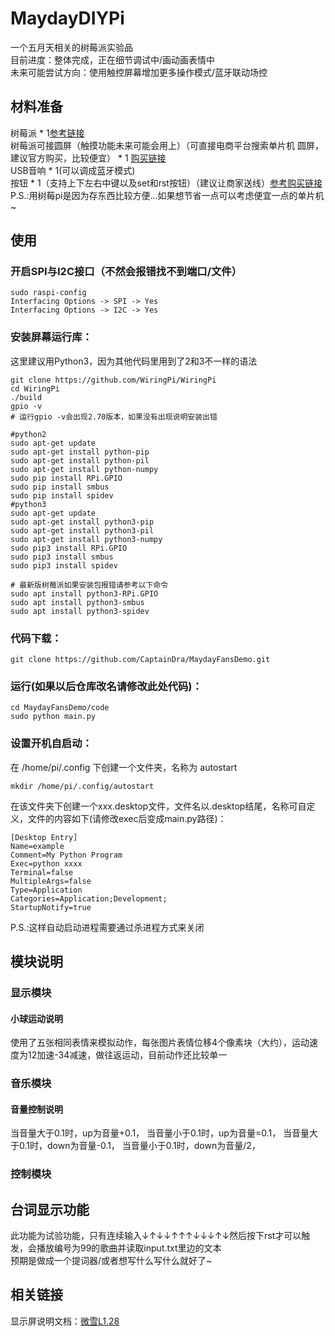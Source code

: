 # MaydayDIYPi
一个五月天相关的树莓派实验品    
目前进度：整体完成，正在细节调试中/画动画表情中     
未来可能尝试方向：使用触控屏幕增加更多操作模式/蓝牙联动场控    
## 材料准备    
树莓派 * 1[参考链接](https://ic-item.jd.com/100081906218.html)     
树莓派可接圆屏（触摸功能未来可能会用上）（可直接电商平台搜索单片机 圆屏，建议官方购买，比较便宜） * 1 [购买链接](https://www.waveshare.net/shop/1.28inch-LCD-Module.htm)     
USB音响 * 1(可以调成蓝牙模式)    
按钮 * 1（支持上下左右中键以及set和rst按钮）（建议让商家送线）[参考购买链接](https://item.jd.com/100016801309.html)    
P.S.:用树莓pi是因为存东西比较方便...如果想节省一点可以考虑便宜一点的单片机~
## 使用    
### 开启SPI与I2C接口（不然会报错找不到端口/文件）    
```
sudo raspi-config
Interfacing Options -> SPI -> Yes
Interfacing Options -> I2C -> Yes
```

### 安装屏幕运行库：
这里建议用Python3，因为其他代码里用到了2和3不一样的语法    
```
git clone https://github.com/WiringPi/WiringPi
cd WiringPi
./build
gpio -v
# 运行gpio -v会出现2.70版本，如果没有出现说明安装出错

#python2
sudo apt-get update
sudo apt-get install python-pip
sudo apt-get install python-pil
sudo apt-get install python-numpy
sudo pip install RPi.GPIO
sudo pip install smbus
sudo pip install spidev
#python3
sudo apt-get update
sudo apt-get install python3-pip
sudo apt-get install python3-pil
sudo apt-get install python3-numpy
sudo pip3 install RPi.GPIO
sudo pip3 install smbus
sudo pip3 install spidev

# 最新版树莓派如果安装包报错请参考以下命令
sudo apt install python3-RPi.GPIO
sudo apt install python3-smbus
sudo apt install python3-spidev
```


### 代码下载：    
```
git clone https://github.com/CaptainDra/MaydayFansDemo.git    
```   

### 运行(如果以后仓库改名请修改此处代码)：    
```
cd MaydayFansDemo/code
sudo python main.py
```
### 设置开机自启动：    
在 /home/pi/.config 下创建一个文件夹，名称为 autostart    
```
mkdir /home/pi/.config/autostart
```
在该文件夹下创建一个xxx.desktop文件，文件名以.desktop结尾，名称可自定义，文件的内容如下(请修改exec后变成main.py路径)：    
```
[Desktop Entry]
Name=example
Comment=My Python Program
Exec=python xxxx
Terminal=false
MultipleArgs=false
Type=Application
Categories=Application;Development;
StartupNotify=true
```
P.S.:这样自动启动进程需要通过杀进程方式来关闭

## 模块说明
### 显示模块
#### 小球运动说明
使用了五张相同表情来模拟动作，每张图片表情位移4个像素块（大约），运动速度为12加速-34减速，做往返运动，目前动作还比较单一

### 音乐模块
#### 音量控制说明
当音量大于0.1时，up为音量+0.1，
当音量小于0.1时，up为音量=0.1，
当音量大于0.1时，down为音量-0.1，
当音量小于0.1时，down为音量/2，

### 控制模块


## 台词显示功能
此功能为试验功能，只有连续输入↓↑↓↓↑↑↑↓↓↓↑↓然后按下rst才可以触发，会播放编号为99的歌曲并读取input.txt里边的文本    
预期是做成一个提词器/或者想写什么写什么就好了~

## 相关链接    
显示屏说明文档：[微雪L1.28](https://www.waveshare.net/wiki/1.28inch_Touch_LCD#.E8.BF.90.E8.A1.8C.E6.B5.8B.E8.AF.95.E7.A8.8B.E5.BA.8F)       


